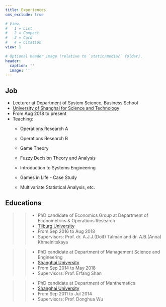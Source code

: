```yaml
---
title: Experiences
cms_exclude: true

# View.
#   1 = List
#   2 = Compact
#   3 = Card
#   4 = Citation
view: 1

# Optional header image (relative to `static/media/` folder).
header:
  caption: ''
  image: ''
---
```


## Job
   + Lecturer at Department of System Science, Business School
   + [University of Shanghai for Science and Technology](https://www.usst.edu.cn/)
   + From Aug 2018 to present
   + Teaching: 
       * Operations Research A

       * Operations Research B

       * Game Theory

       * Fuzzy Decision Theory and Analysis

       * Introduction to Systems Engineering

       * Games in Life - Case Study

       * Multivariate Statistical Analysis, etc.

## Educations

> 
>> + PhD candidate of Economics Group at Department of Econometrics \& Operations Research 
>> + [Tilburg University](https://www.tilburguniversity.edu/)
>> + From Sep 2016 to Aug 2018
>> + Supervisors: Prof. dr. A.J.J.(Dolf) Talman and dr. A.B.(Anna) Khmelnitskaya

> 
>> + PhD candidate at Department of Management Science and Engineering 
>> + [Shanghai University](https://www.shu.edu.cn/)
>> + From Sep 2014 to May 2018
>> + Supervisors: Prof. Erfang Shan

> 
>> + PhD candidate at Department of Manthematics 
>> + [Shanghai University](https://www.shu.edu.cn/)
>> + From Sep 2011 to Jul 2014
>> + Supervisors: Prof. Donghua Wu


